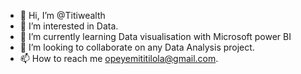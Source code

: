 - 👋 Hi, I’m @Titiwealth
- 👀 I’m interested in Data.
- 🌱 I’m currently learning Data visualisation with Microsoft power BI
- 💞️ I’m looking to collaborate on any Data Analysis project. 
- 📫 How to reach me opeyemititilola@gmail.com.

<!---
Titiwealth/Titiwealth is a ✨ special ✨ repository because its `README.md` (this file) appears on your GitHub profile.
You can click the Preview link to take a look at your changes.
--->
